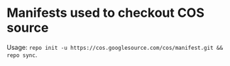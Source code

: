 # Manifests used to checkout COS source

Usage: `repo init -u https://cos.googlesource.com/cos/manifest.git && repo sync`.
